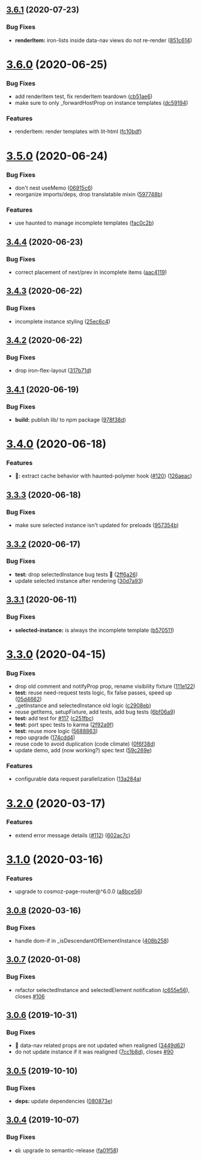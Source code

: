 ## [3.6.1](https://github.com/neovici/cosmoz-data-nav/compare/v3.6.0...v3.6.1) (2020-07-23)


### Bug Fixes

* **renderItem:** iron-lists inside data-nav views do not re-render ([851c614](https://github.com/neovici/cosmoz-data-nav/commit/851c6149b3ecc10ed4495f469ba16e0c56ed0565))

# [3.6.0](https://github.com/neovici/cosmoz-data-nav/compare/v3.5.0...v3.6.0) (2020-06-25)


### Bug Fixes

* add renderItem test, fix renderItem teardown ([cb51ae6](https://github.com/neovici/cosmoz-data-nav/commit/cb51ae691a6274a2e0f850ed9def1b04c63e664c))
* make sure to only _forwardHostProp on instance templates ([dc59194](https://github.com/neovici/cosmoz-data-nav/commit/dc5919467708b46074c0b6d4de84292928f4e77c))


### Features

* renderItem: render templates with lit-html ([fc10bdf](https://github.com/neovici/cosmoz-data-nav/commit/fc10bdfdad5883aea34911ef62cfa7a4e70fe3da))

# [3.5.0](https://github.com/neovici/cosmoz-data-nav/compare/v3.4.4...v3.5.0) (2020-06-24)


### Bug Fixes

* don't nest useMemo ([06915c6](https://github.com/neovici/cosmoz-data-nav/commit/06915c613e647b80229b405b75c416c549e8eb3b))
* reorganize imports/deps, drop translatable mixin ([597748b](https://github.com/neovici/cosmoz-data-nav/commit/597748b3b818b04baf5b54891c29d59814f6ed44))


### Features

* use haunted to manage incomplete templates ([fac0c2b](https://github.com/neovici/cosmoz-data-nav/commit/fac0c2b15f4204fab2a81f1517c39cc63aea99b8))

## [3.4.4](https://github.com/neovici/cosmoz-data-nav/compare/v3.4.3...v3.4.4) (2020-06-23)


### Bug Fixes

* correct placement of next/prev in incomplete items ([aac4119](https://github.com/neovici/cosmoz-data-nav/commit/aac4119868e43a5a225d14010375715ee60273a0))

## [3.4.3](https://github.com/neovici/cosmoz-data-nav/compare/v3.4.2...v3.4.3) (2020-06-22)


### Bug Fixes

* incomplete instance styling ([25ec6c4](https://github.com/neovici/cosmoz-data-nav/commit/25ec6c4dc95d2493c2eb3e03f98f64b1050bafe9))

## [3.4.2](https://github.com/neovici/cosmoz-data-nav/compare/v3.4.1...v3.4.2) (2020-06-22)


### Bug Fixes

* drop iron-flex-layout ([317b71d](https://github.com/neovici/cosmoz-data-nav/commit/317b71d9bb0f03396119097bd8b2baa53829f000))

## [3.4.1](https://github.com/neovici/cosmoz-data-nav/compare/v3.4.0...v3.4.1) (2020-06-19)


### Bug Fixes

* **build:** publish lib/ to npm package ([978f38d](https://github.com/neovici/cosmoz-data-nav/commit/978f38d5b6c26b36844e5fd2340dbdbed3819599))

# [3.4.0](https://github.com/neovici/cosmoz-data-nav/compare/v3.3.3...v3.4.0) (2020-06-18)


### Features

* **👻:** extract cache behavior with haunted-polymer hook ([#120](https://github.com/neovici/cosmoz-data-nav/issues/120)) ([126aeac](https://github.com/neovici/cosmoz-data-nav/commit/126aeac1e093f3ff7e95b01511d8755b8d25ba0b))

## [3.3.3](https://github.com/neovici/cosmoz-data-nav/compare/v3.3.2...v3.3.3) (2020-06-18)


### Bug Fixes

* make sure selected instance isn't updated for preloads ([957354b](https://github.com/neovici/cosmoz-data-nav/commit/957354b011adead47126a4027cc9cda382f451dc))

## [3.3.2](https://github.com/neovici/cosmoz-data-nav/compare/v3.3.1...v3.3.2) (2020-06-17)


### Bug Fixes

* **test:** drop selectedInstance bug tests 🎉 ([2ff6a26](https://github.com/neovici/cosmoz-data-nav/commit/2ff6a26dd93784f80fc4c1ce26110163f7708c8b))
* update selected instance after rendering ([30d7a93](https://github.com/neovici/cosmoz-data-nav/commit/30d7a93aa8370a447ab08bf30c1d1a8d3f6249f8))

## [3.3.1](https://github.com/neovici/cosmoz-data-nav/compare/v3.3.0...v3.3.1) (2020-06-11)


### Bug Fixes

* **selected-instance:** is always the incomplete template ([b570511](https://github.com/neovici/cosmoz-data-nav/commit/b5705114ef3b634aebae81c94b318f656c5a0e8a))

# [3.3.0](https://github.com/neovici/cosmoz-data-nav/compare/v3.2.0...v3.3.0) (2020-04-15)


### Bug Fixes

* drop old comment and notifyProp prop, rename visibility fixture ([111e122](https://github.com/neovici/cosmoz-data-nav/commit/111e1228a2ad0b706ddd2fd4a95a7f7553111d03))
* **test:** reuse need-request tests logic, fix false passes, speed up ([05d4662](https://github.com/neovici/cosmoz-data-nav/commit/05d4662028a7c1dbd795bdca044c37a453111e6a))
* _getInstance and selectedInstance old logic ([c2908eb](https://github.com/neovici/cosmoz-data-nav/commit/c2908eb4d6f726d4ae1eb3c3dc45865964b917a3))
* reuse getItems, setupFixture, add tests, add bug tests ([6bf06a9](https://github.com/neovici/cosmoz-data-nav/commit/6bf06a97152a75ec7346458e2e1abb91384fb9c9))
* **test:** add test for [#117](https://github.com/neovici/cosmoz-data-nav/issues/117) ([c251fbc](https://github.com/neovici/cosmoz-data-nav/commit/c251fbcd76f6150ba9477fe43a56a850eec9ad3b))
* **test:** port spec tests to karma ([2f92a9f](https://github.com/neovici/cosmoz-data-nav/commit/2f92a9f142fa7097d11133c9368f2ac303a89462))
* **test:** reuse more logic ([5688863](https://github.com/neovici/cosmoz-data-nav/commit/568886378821969b2b7e6ea4f89375efe95e0315))
* repo upgrade ([174cdd4](https://github.com/neovici/cosmoz-data-nav/commit/174cdd43bc8022d5cded2ddc019f0b011d1fe400))
* reuse code to avoid duplication (code climate) ([0f6f38d](https://github.com/neovici/cosmoz-data-nav/commit/0f6f38d0b11249e86d6faaff7b5b22d30b57bb31))
* update demo, add (now working?) spec test ([59c269e](https://github.com/neovici/cosmoz-data-nav/commit/59c269e382dc8392e2a5ec655c97eb780fbd9735))


### Features

* configurable data request parallelization ([13a284a](https://github.com/neovici/cosmoz-data-nav/commit/13a284a1d8eb26983b56a9b51b4e40f1fefaed69))

# [3.2.0](https://github.com/neovici/cosmoz-data-nav/compare/v3.1.0...v3.2.0) (2020-03-17)


### Features

* extend error message details ([#112](https://github.com/neovici/cosmoz-data-nav/issues/112)) ([602ac7c](https://github.com/neovici/cosmoz-data-nav/commit/602ac7c83ba4cbe52d751a6717b103844fe2ee3a))

# [3.1.0](https://github.com/neovici/cosmoz-data-nav/compare/v3.0.8...v3.1.0) (2020-03-16)


### Features

* upgrade to cosmoz-page-router@^6.0.0 ([a8bce56](https://github.com/neovici/cosmoz-data-nav/commit/a8bce568e202d44182f688805e95e034247da7af))

## [3.0.8](https://github.com/neovici/cosmoz-data-nav/compare/v3.0.7...v3.0.8) (2020-03-16)


### Bug Fixes

* handle dom-if in _isDescendantOfElementInstance ([408b258](https://github.com/neovici/cosmoz-data-nav/commit/408b25812addf7b9ee117e3b5d9dc5d3035ae0b0))

## [3.0.7](https://github.com/neovici/cosmoz-data-nav/compare/v3.0.6...v3.0.7) (2020-01-08)


### Bug Fixes

* refactor selectedInstance and selectedElement notification ([c655e56](https://github.com/neovici/cosmoz-data-nav/commit/c655e56841b5296fc9a9c994af576900e0b1fc5c)), closes [#106](https://github.com/neovici/cosmoz-data-nav/issues/106)

## [3.0.6](https://github.com/neovici/cosmoz-data-nav/compare/v3.0.5...v3.0.6) (2019-10-31)


### Bug Fixes

* 🐛 data-nav related props are not updated when realigned ([3449d62](https://github.com/neovici/cosmoz-data-nav/commit/3449d62))
* do not update instance if it was realigned ([7cc1b8d](https://github.com/neovici/cosmoz-data-nav/commit/7cc1b8d)), closes [#90](https://github.com/neovici/cosmoz-data-nav/issues/90)

## [3.0.5](https://github.com/neovici/cosmoz-data-nav/compare/v3.0.4...v3.0.5) (2019-10-10)


### Bug Fixes

* **deps:** update dependencies ([080873e](https://github.com/neovici/cosmoz-data-nav/commit/080873e))

## [3.0.4](https://github.com/neovici/cosmoz-data-nav/compare/v3.0.3...v3.0.4) (2019-10-07)


### Bug Fixes

* **ci:** upgrade to semantic-release ([fa01f58](https://github.com/neovici/cosmoz-data-nav/commit/fa01f58))
